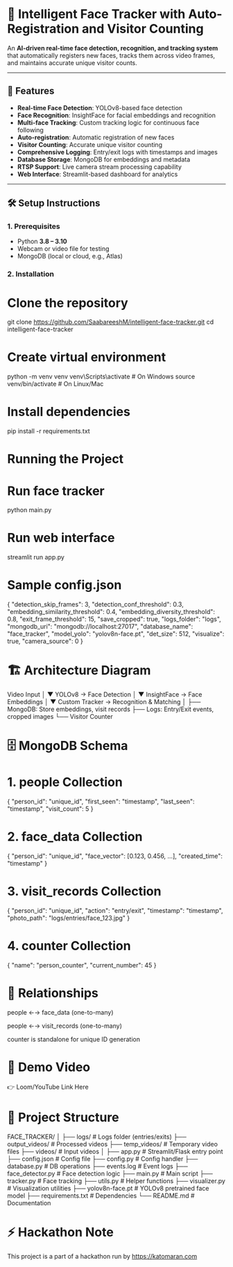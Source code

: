 # 🧠 Intelligent Face Tracker with Auto-Registration and Visitor Counting

An **AI-driven real-time face detection, recognition, and tracking system** that automatically registers new faces, tracks them across video frames, and maintains accurate unique visitor counts.

---

## 🚀 Features
- **Real-time Face Detection**: YOLOv8-based face detection  
- **Face Recognition**: InsightFace for facial embeddings and recognition  
- **Multi-face Tracking**: Custom tracking logic for continuous face following  
- **Auto-registration**: Automatic registration of new faces  
- **Visitor Counting**: Accurate unique visitor counting  
- **Comprehensive Logging**: Entry/exit logs with timestamps and images  
- **Database Storage**: MongoDB for embeddings and metadata  
- **RTSP Support**: Live camera stream processing capability  
- **Web Interface**: Streamlit-based dashboard for analytics  

---

## 🛠️ Setup Instructions

### 1. Prerequisites
- Python **3.8 – 3.10**  
- Webcam or video file for testing  
- MongoDB (local or cloud, e.g., Atlas)  

### 2. Installation

# Clone the repository
git clone https://github.com/SaabareeshM/intelligent-face-tracker.git
cd intelligent-face-tracker

# Create virtual environment
python -m venv venv
venv\Scripts\activate      # On Windows
source venv/bin/activate   # On Linux/Mac

# Install dependencies
pip install -r requirements.txt

# Running the Project

# Run face tracker
python main.py

# Run web interface
streamlit run app.py

# Sample config.json
{
  "detection_skip_frames": 3,
  "detection_conf_threshold": 0.3,
  "embedding_similarity_threshold": 0.4,
  "embedding_diversity_threshold": 0.8,
  "exit_frame_threshold": 15,
  "save_cropped": true,
  "logs_folder": "logs",
  "mongodb_uri": "mongodb://localhost:27017",
  "database_name": "face_tracker",
  "model_yolo": "yolov8n-face.pt",
  "det_size": 512,
  "visualize": true,
  "camera_source": 0
}


# 🏗️ Architecture Diagram

Video Input
    │
    ▼
YOLOv8 → Face Detection
    │
    ▼
InsightFace → Face Embeddings
    │
    ▼
Custom Tracker → Recognition & Matching
    │
    ├── MongoDB: Store embeddings, visit records
    ├── Logs: Entry/Exit events, cropped images
    └── Visitor Counter

# 🗄️ MongoDB Schema

# 1. people Collection

{
  "person_id": "unique_id",
  "first_seen": "timestamp",
  "last_seen": "timestamp",
  "visit_count": 5
}


# 2. face_data Collection

{
  "person_id": "unique_id",
  "face_vector": [0.123, 0.456, ...],
  "created_time": "timestamp"
}


# 3. visit_records Collection

{
  "person_id": "unique_id",
  "action": "entry/exit",
  "timestamp": "timestamp",
  "photo_path": "logs/entries/face_123.jpg"
}


# 4. counter Collection

{
  "name": "person_counter",
  "current_number": 45
}


# 🔄 Relationships

people ←→ face_data (one-to-many)

people ←→ visit_records (one-to-many)

counter is standalone for unique ID generation

# 🎥 Demo Video

👉 Loom/YouTube Link Here

# 📂 Project Structure

FACE_TRACKER/
│
├── logs/                # Logs folder (entries/exits)
├── output_videos/       # Processed videos
├── temp_videos/         # Temporary video files
├── videos/              # Input videos
│
├── app.py               # Streamlit/Flask entry point
├── config.json          # Config file
├── config.py            # Config handler
├── database.py          # DB operations
├── events.log           # Event logs
├── face_detector.py     # Face detection logic
├── main.py              # Main script
├── tracker.py           # Face tracking
├── utils.py             # Helper functions
├── visualizer.py        # Visualization utilities
├── yolov8n-face.pt      # YOLOv8 pretrained face model
├── requirements.txt     # Dependencies
└── README.md            # Documentation

# ⚡ Hackathon Note

This project is a part of a hackathon run by https://katomaran.com

